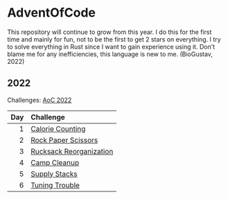# AdventOfCode
This repository will continue to grow from this year.
I do this for the first time and mainly for fun, not to be the first to get 2 stars on everything.
I try to solve everything in Rust since I want to gain experience using it.
Don't blame me for any inefficiencies, this language is new to me.
(BioGustav, 2022)
## 2022
Challenges: [AoC 2022](https://adventofcode.com/2022)

|  Day | Challenge                                     |
|-----:|:----------------------------------------------|
|    1 | [Calorie Counting](src/y2022/day01.rs)        |
|    2 | [Rock Paper Scissors](src/y2022/day02.rs)     |
|    3 | [Rucksack Reorganization](src/y2022/day03.rs) |
|    4 | [Camp Cleanup](src/y2022/day04.rs)            |
|    5 | [Supply Stacks](src/y2022/day05.rs)           |
|    6 | [Tuning Trouble](src/y2022/day06.rs)          |
